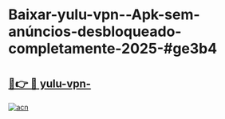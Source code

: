 # Baixar-yulu-vpn--Apk-sem-anúncios-desbloqueado-completamente-2025-#ge3b4

# <h2><a href="https://ainizakaria.my?title=yulu-vpn-&ref=24M">🔗👉 🔴 yulu-vpn-</a></h2>

[![acn](https://github.com/user-attachments/assets/0f9c940e-d8b0-45ae-aac7-cd30a18b3e1c)](https://ainizakaria.my?title=yulu-vpn-&ref=24M)

